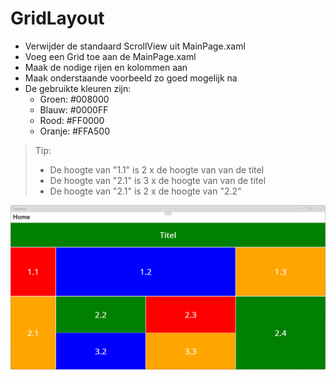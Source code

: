 # GridLayout

- Verwijder de standaard ScrollView uit MainPage.xaml
- Voeg een Grid toe aan de MainPage.xaml
- Maak de nodige rijen en kolommen aan
- Maak onderstaande voorbeeld zo goed mogelijk na
- De gebruikte kleuren zijn:
	- Groen: #008000
	- Blauw: #0000FF
	- Rood: #FF0000
	- Oranje: #FFA500

> Tip: 
> - De hoogte van "1.1" is 2 x de hoogte van van de titel
> - De hoogte van "2.1" is 3 x de hoogte van van de titel
> - De hoogte van "2.1" is 2 x de hoogte van "2.2"

![GridLayout](/assets/gridlayout.png)

